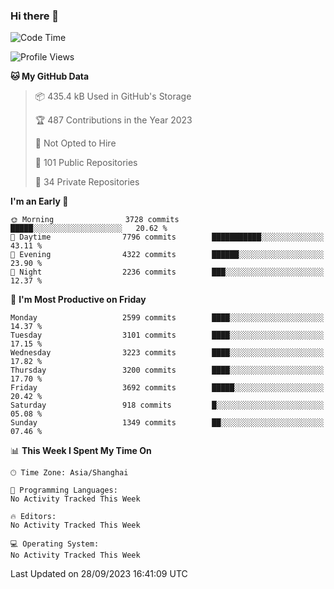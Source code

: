 ### Hi there 👋

<!--
**qbosen/qbosen** is a ✨ _special_ ✨ repository because its `README.md` (this file) appears on your GitHub profile.

Here are some ideas to get you started:

- 🔭 I’m currently working on ...
- 🌱 I’m currently learning ...
- 👯 I’m looking to collaborate on ...
- 🤔 I’m looking for help with ...
- 💬 Ask me about ...
- 📫 How to reach me: ...
- 😄 Pronouns: ...
- ⚡ Fun fact: ...
-->

<!--START_SECTION:waka-->
![Code Time](http://img.shields.io/badge/Code%20Time-2%2C111%20hrs%2036%20mins-blue)

![Profile Views](http://img.shields.io/badge/Profile%20Views-0-blue)

**🐱 My GitHub Data** 

> 📦 435.4 kB Used in GitHub's Storage 
 > 
> 🏆 487 Contributions in the Year 2023
 > 
> 🚫 Not Opted to Hire
 > 
> 📜 101 Public Repositories 
 > 
> 🔑 34 Private Repositories 
 > 
**I'm an Early 🐤** 

```text
🌞 Morning                3728 commits        █████░░░░░░░░░░░░░░░░░░░░   20.62 % 
🌆 Daytime                7796 commits        ███████████░░░░░░░░░░░░░░   43.11 % 
🌃 Evening                4322 commits        ██████░░░░░░░░░░░░░░░░░░░   23.90 % 
🌙 Night                  2236 commits        ███░░░░░░░░░░░░░░░░░░░░░░   12.37 % 
```
📅 **I'm Most Productive on Friday** 

```text
Monday                   2599 commits        ████░░░░░░░░░░░░░░░░░░░░░   14.37 % 
Tuesday                  3101 commits        ████░░░░░░░░░░░░░░░░░░░░░   17.15 % 
Wednesday                3223 commits        ████░░░░░░░░░░░░░░░░░░░░░   17.82 % 
Thursday                 3200 commits        ████░░░░░░░░░░░░░░░░░░░░░   17.70 % 
Friday                   3692 commits        █████░░░░░░░░░░░░░░░░░░░░   20.42 % 
Saturday                 918 commits         █░░░░░░░░░░░░░░░░░░░░░░░░   05.08 % 
Sunday                   1349 commits        ██░░░░░░░░░░░░░░░░░░░░░░░   07.46 % 
```


📊 **This Week I Spent My Time On** 

```text
🕑︎ Time Zone: Asia/Shanghai

💬 Programming Languages: 
No Activity Tracked This Week

🔥 Editors: 
No Activity Tracked This Week

💻 Operating System: 
No Activity Tracked This Week
```


 Last Updated on 28/09/2023 16:41:09 UTC
<!--END_SECTION:waka-->
